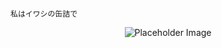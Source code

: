                                                                                   私はイワシの缶詰で
<p align="center">
  <img src="![image](https://github.com/MarcoForWork/MarcoForWork/assets/154721653/c6d1ca19-e145-4f99-bfc2-754420c58367)" alt="Placeholder Image">
</p>

